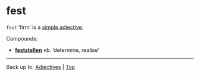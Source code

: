 # fest

`fest` ‘firm’ is a [simple adjective](../../simpleAdjectives.md).

Compounds:
- **[feststellen](../../../verbs/f/fe/feststellen.md)** *vb.* ‘determine, realise’

----

Back up to: [Adjectives](../../index.md) | [Top](../../../index.md)
